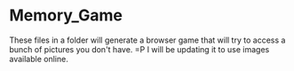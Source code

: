 # Memory_Game
These files in a folder will generate a browser game that will try to access a bunch of pictures you don't have. =P
I will be updating it to use images available online.
